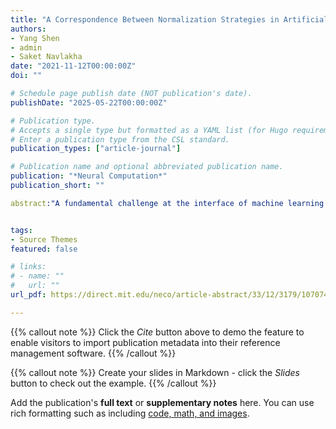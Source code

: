 ```yaml
---
title: "A Correspondence Between Normalization Strategies in Artificial and Biological Neural Networks"
authors:
- Yang Shen
- admin
- Saket Navlakha
date: "2021-11-12T00:00:00Z"
doi: ""

# Schedule page publish date (NOT publication's date).
publishDate: "2025-05-22T00:00:00Z"

# Publication type.
# Accepts a single type but formatted as a YAML list (for Hugo requirements).
# Enter a publication type from the CSL standard.
publication_types: ["article-journal"]

# Publication name and optional abbreviated publication name.
publication: "*Neural Computation*"
publication_short: ""

abstract:"A fundamental challenge at the interface of machine learning and neuroscience is to uncover computational principles that are shared between artificial and biological neural networks. In deep learning, normalization methods such as batch normalization, weight normalization, and their many variants help to stabilize hidden unit activity and accelerate network training, and these methods have been called one of the most important recent innovations for optimizing deep networks. In the brain, homeostatic plasticity represents a set of mechanisms that also stabilize and normalize network activity to lie within certain ranges, and these mechanisms are critical for maintaining normal brain function. In this article, we discuss parallels between artificial and biological normalization methods at four spatial scales: normalization of a single neuron's activity, normalization of synaptic weights of a neuron, normalization of a layer of neurons, and normalization of a network of neurons. We argue that both types of methods are functionally equivalent—that is, both push activation patterns of hidden units toward a homeostatic state, where all neurons are equally used—and we argue that such representations can improve coding capacity, discrimination, and regularization. As a proof of concept, we develop an algorithm, inspired by a neural normalization technique called synaptic scaling, and show that this algorithm performs competitively against existing normalization methods on several data sets. Overall, we hope this bidirectional connection will inspire neuroscientists and machine learners in three ways: to uncover new normalization algorithms based on established neurobiological principles; to help quantify the trade-offs of different homeostatic plasticity mechanisms used in the brain; and to offer insights about how stability may not hinder, but may actually promote, plasticity."


tags:
- Source Themes
featured: false

# links:
# - name: ""
#   url: ""
url_pdf: https://direct.mit.edu/neco/article-abstract/33/12/3179/107074/A-Correspondence-Between-Normalization-Strategies?redirectedFrom=fulltext

---
```


{{% callout note %}}
Click the *Cite* button above to demo the feature to enable visitors to import publication metadata into their reference management software.
{{% /callout %}}

{{% callout note %}}
Create your slides in Markdown - click the *Slides* button to check out the example.
{{% /callout %}}

Add the publication's **full text** or **supplementary notes** here. You can use rich formatting such as including [code, math, and images](https://docs.hugoblox.com/content/writing-markdown-latex/).
